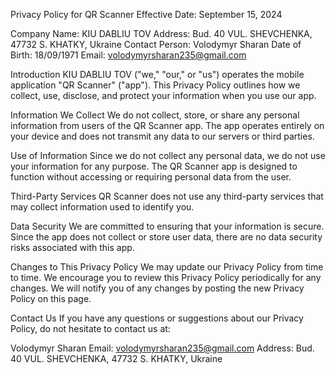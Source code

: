 Privacy Policy for QR Scanner
Effective Date: September 15, 2024

Company Name: KIU DABLIU TOV
Address: Bud. 40 VUL. SHEVCHENKA, 47732 S. KHATKY, Ukraine
Contact Person: Volodymyr Sharan
Date of Birth: 18/09/1971
Email: volodymyrsharan235@gmail.com

Introduction
KIU DABLIU TOV ("we," "our," or "us") operates the mobile application "QR Scanner" ("app"). This Privacy Policy outlines how we collect, use, disclose, and protect your information when you use our app.

Information We Collect
We do not collect, store, or share any personal information from users of the QR Scanner app. The app operates entirely on your device and does not transmit any data to our servers or third parties.

Use of Information
Since we do not collect any personal data, we do not use your information for any purpose. The QR Scanner app is designed to function without accessing or requiring personal data from the user.

Third-Party Services
QR Scanner does not use any third-party services that may collect information used to identify you.

Data Security
We are committed to ensuring that your information is secure. Since the app does not collect or store user data, there are no data security risks associated with this app.

Changes to This Privacy Policy
We may update our Privacy Policy from time to time. We encourage you to review this Privacy Policy periodically for any changes. We will notify you of any changes by posting the new Privacy Policy on this page.

Contact Us
If you have any questions or suggestions about our Privacy Policy, do not hesitate to contact us at:

Volodymyr Sharan
Email: volodymyrsharan235@gmail.com
Address: Bud. 40 VUL. SHEVCHENKA, 47732 S. KHATKY, Ukraine
